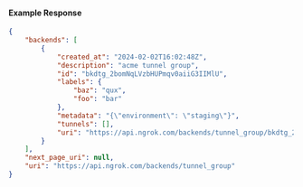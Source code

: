 <!-- Code generated for API Clients. DO NOT EDIT. -->

#### Example Response

```json
{
	"backends": [
		{
			"created_at": "2024-02-02T16:02:48Z",
			"description": "acme tunnel group",
			"id": "bkdtg_2bomNqLVzbHUPmqv0aiiG3IIMlU",
			"labels": {
				"baz": "qux",
				"foo": "bar"
			},
			"metadata": "{\"environment\": \"staging\"}",
			"tunnels": [],
			"uri": "https://api.ngrok.com/backends/tunnel_group/bkdtg_2bomNqLVzbHUPmqv0aiiG3IIMlU"
		}
	],
	"next_page_uri": null,
	"uri": "https://api.ngrok.com/backends/tunnel_group"
}
```
